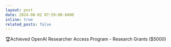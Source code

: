 ```yaml
---
layout: post
date: 2024-08-02 07:59:00-0400
inline: true
related_posts: false
---
```


🏆Achieved OpenAI Researcher Access Program - Research Grants ($5000)

